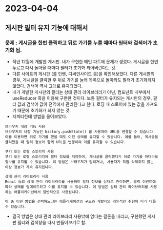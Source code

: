 # 2023-04-04

## 게시판 필터 유지 기능에 대해서
### 문제 : 게시글을 한번 클릭하고 뒤로 가기를 누를 때마다 필터와 검색어가 초기화 됨. 
- 작년 12월에 개발한 게시판. 내가 구현한 메인 파트에 문제가 생겼다. 게시글을 한번 누르고 다시 돌아올 때마다 필터가 초기화 되어버린다는 것.
- 다른 사이트의 게시판 (롤 인벤, 디씨인사이드 등)을 확인해보았다. 다른 게시판의 경우, 게시글을 클릭한 후 뒤로 가기를 눌러 목록으로 돌아와도 필터가 초기화되지 않았다. 검색어 역시 그대로 유지되었다.
- 내가 게발한 게시판의 필터는 상태 관리 라이브러리가 아닌, 컴포넌트 내부에서 useReducer 훅을 이용해 구현한 것이다. 보통 필터가 유지되는 게시판의 경우, 필터 값과 검색어 값이 전역에서 관리된다고 한다. 로딩 때 스토어에 있는 값을 가져오기 때문에 초기화가 되지 않는 것.
- 지피티한테 방법을 물어보았다.
```
브라우저 내장 기능 사용
브라우저의 내장 기능인 history.pushState() 를 사용하여 URL을 변경할 수 있습니다. 이를 이용하면 뒤로 가기를 했을 때도 이전 상태를 유지할 수 있습니다. 예를 들어, 게시글을 클릭했을 때 필터 정보와 함께 URL을 변경하여 이를 유지할 수 있습니다.

쿠키 또는 로컬 스토리지 사용
쿠키 또는 로컬 스토리지에 필터 정보를 저장하여, 게시글을 클릭했다가 뒤로 가기를 하더라도 정보를 유지할 수 있습니다. 이 방법은 브라우저가 닫히거나, 사용자가 직접 삭제하지 않는 이상 정보가 계속 유지됩니다.

상태 관리 라이브러리 사용
React 등의 상태 관리 라이브러리를 사용하여 필터 정보를 상태로 관리하면, 클릭 이벤트에 따라 상태를 업데이트하고 이를 유지할 수 있습니다. 이 방법은 상태 관리 라이브러리를 사용하는 애플리케이션에서 일반적으로 사용됩니다.

이 중 어떤 방법을 선택하느냐는 애플리케이션의 구조와 개발자의 개인적인 취향에 따라 다를 수 있습니다.
```
- 결국 방법은 상태 관리 라이브러리 사용밖에 없다는 결론을 내리고, 구현했던 게시판 필터와 검색창을 다시 만들어보기로 함.
